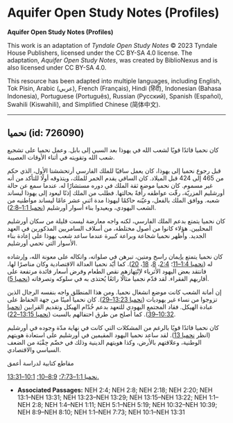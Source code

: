 # Aquifer Open Study Notes (Profiles)

**Aquifer Open Study Notes (Profiles)**

This work is an adaptation of *Tyndale Open Study Notes* © 2023 Tyndale House Publishers, licensed under the CC BY\-SA 4\.0 license. The adaptation, *Aquifer Open Study Notes*, was created by BiblioNexus and is also licensed under CC BY\-SA 4\.0\.

This resource has been adapted into multiple languages, including English, Tok Pisin, Arabic (عربي), French (Français), Hindi (हिंदी), Indonesian (Bahasa Indonesia), Portuguese (Português), Russian (Русский), Spanish (Español), Swahili (Kiswahili), and Simplified Chinese (简体中文).



--------------------------------

## نحميا (id: 726090)

كان نحميا قائدًا قويًا لشعب الله في يهوذا بعد السبي إلى بابل. وعمل نحميا على تشجيع شعب الله وتقويته في أثناء الأوقات العصيبة.

قبل رجوع نحميا إلى يهوذا، كان يعمل ساقيًا للملك الفارسي أرتحششتا الأول، الذي حكم من 465 إلى 424 قبل الميلاد. كان الساقي يقدم الخمر للملك، ويتذوقه أولًا للتأكد من أنه غير مسموم. كان نحميا موضع ثقة الملك في دوره مستشارًا له. عندما سمع عن حالة أورشليم المزريّة، رقّت عواطفه رأفةً بحالتها. فطلب من الملك إذنًا ليعود إلى يهوذا ليساند شعبه. ووافق الملك بالفعل، وعيّنه حاكمًا ليهوذا مدة اثني عشر عامًا ليساند مواطنيه من الشعب اليهودي، ويعيدوا بناء أسوار أورشليم ([نحميا 1:1–2:8](https://ref.ly/Neh1:1-Neh2:8)).

كان نحميا يتمتع بدعم الملك الفارسي، لكنه واجه معارضة ليست قليلة من سكان أورشليم المحليين. هؤلاء كانوا من أصول مختلطة، من أسلاف السامريين المذكورين في العهد الجديد. وأظهر نحميا شجاعة وبراعة كبيرة عندما ساعد شعب يهوذا على إعادة بناء الأسوار التي تحمي أورشليم.

كان نحميا يتمتع يإيمان راسخ ومتين، تبرهن في صلواته، واتكاله على معونة الله، وإرشاده له ([نحميا 1:4–11](https://ref.ly/Neh1:4-Neh1:11)؛ [2:4](https://ref.ly/Neh2:4)، [8](https://ref.ly/Neh2:8)، [18](https://ref.ly/Neh2:18)، [20](https://ref.ly/Neh2:20)). كما أيّد نحميا العدالة الاقتصادية وكان مناصرًا لها، فانتقد بعض اليهود الأثرياء لاِنْتِهازهم نقص الطعام وفرض أسعار فائدة مرتفعة على أقاربهم الفقراء. لقد قدّم نجميا مثالًا رائعًا يُحتذى به في سلوكه وتصرفاته ([نحميا 5](https://ref.ly/Neh5:1-Neh5:19)).

إن أمانة الشعب كانت موضع انشغال نحميا. ومن هذا المنطلق واجه بنفسه الرجال الذين تزوجوا من نساء غير يهوديات ([نحميا 13:23–29](https://ref.ly/Neh13:23-Neh13:29)). كان نحميا أمينًا من جهة الحفاظ على عبادة الهيكل. فقاد المجتمع اليهودي للتعهد بدعم خُدّام الهيكل وتقديم القرابين ([نحميا 10:32–39](https://ref.ly/Neh10:32-Neh10:39)). كما أصلح من طرق احتفالهم بالسبت ([نحميا 13:15–22](https://ref.ly/Neh13:15-Neh13:22)).

كان نحميا قائدًا قويًا بالرغم من المشكلات التي كانت في نهاية مدّة وجوده في أورشليم (انظر [نحميا 13](https://ref.ly/Neh13:1-Neh13:31)). لقد ساعد نحميا اليهود المقيمين في أورشليم على استعادة هويتهم الوطنية، وعلاقتهم بالأرض، وكذا هويتهم الدينية وذلك في خضّم حِقْبَة من الضعف السياسي والاقتصادي.

مقاطع كتابية لدراسة أعمق

[نحميا 1:1–7:73؛](https://ref.ly/Neh1:1-Neh7:73) [8:9–10؛](https://ref.ly/Neh8:9-Neh8:10) [10:1–13:31\.](https://ref.ly/Neh10:1-Neh13:31)

* **Associated Passages:** NEH 2:4; NEH 2:8; NEH 2:18; NEH 2:20; NEH 13:1–NEH 13:31; NEH 13:23–NEH 13:29; NEH 13:15–NEH 13:22; NEH 1:1–NEH 2:8; NEH 1:4–NEH 1:11; NEH 5:1–NEH 5:19; NEH 10:32–NEH 10:39; NEH 8:9–NEH 8:10; NEH 1:1–NEH 7:73; NEH 10:1–NEH 13:31

